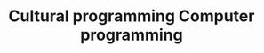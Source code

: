 ---
title: Cultural programming Computer programming
longTitle: 'Cultural programming, Computer programming'
tags:
- gccommon
broaderTerm:
- "[[Programming]]"
---